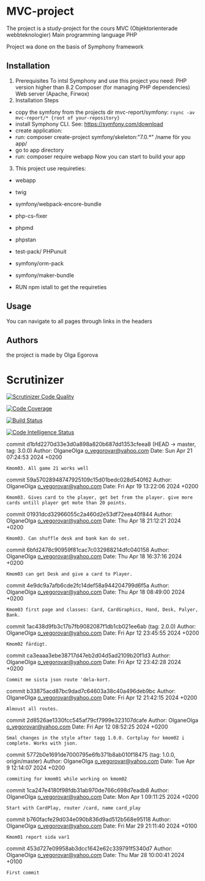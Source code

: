 # MVC-project

The project is a study-project for the cours MVC (Objektorienterade webbteknologier)
Main programming language PHP

Project wa done on the basis of Symphony framework

## Installation
1. Prerequisites
To intsl Symphony and use this project you need:
PHP version higher than 8.2
Composer (for managing PHP dependencies)
Web server (Apache, Firwox)
2. Installation Steps
- copy the symfony from the projects dir mvc-report/symfony:
<code>rsync -av mvc-report/* {root of your-repository}</code>
- install Symphony CLI. See: https://symfony.com/download
- create application: 
- run: composer create-project symfony/skeleton:"7.0.*" /name för you app/
- go to app directory
- run: composer require webapp
Now you can start to build your app

3. This project use requireties: 
- webapp
- twig
- symfony/webpack-encore-bundle
- php-cs-fixer
- phpmd
- phpstan
- test-pack/ PHPunuit
- symfony/orm-pack
- symfony/maker-bundle

- RUN npm istall to get the requireties


## Usage

You can navigate to all pages through links in the headers 

## Authors
the project is made by Olga Egorova

# Scrutinizer

[![Scrutinizer Code Quality](https://scrutinizer-ci.com/g/OlganeOlga/mvc-report/badges/quality-score.png?b=NewMain0603)](https://scrutinizer-ci.com/g/OlganeOlga/mvc-report/?branch=NewMain0603)

[![Code Coverage](https://scrutinizer-ci.com/g/OlganeOlga/mvc-report/badges/coverage.png?b=NewMain0603)](https://scrutinizer-ci.com/g/OlganeOlga/mvc-report/?branch=NewMain0603)

[![Build Status](https://scrutinizer-ci.com/g/OlganeOlga/mvc-report/badges/build.png?b=NewMain0603)](https://scrutinizer-ci.com/g/OlganeOlga/mvc-report/build-status/NewMain0603)

[![Code Intelligence Status](https://scrutinizer-ci.com/g/OlganeOlga/mvc-report/badges/code-intelligence.svg?b=NewMain0603)](https://scrutinizer-ci.com/code-intelligence)

commit d1bfd2270d33e3d0a898a820b687dd1353cfeea8 (HEAD -> master, tag: 3.0.0)
Author: OlganeOlga <o_yegorovar@yahoo.com>
Date:   Sun Apr 21 07:24:53 2024 +0200

    Kmom03. All game 21 works well

commit 59a57028948747925109c15d01bedc028d540f62
Author: OlganeOlga <o_yegorovar@yahoo.com>
Date:   Fri Apr 19 13:22:06 2024 +0200

    Kmom03. Gives card to the player, get bet from the player. give more cards untill player get mote than 20 points.

commit 01931dcd32966055c2a460d2e53df72eea40f844
Author: OlganeOlga <o_yegorovar@yahoo.com>
Date:   Thu Apr 18 21:12:21 2024 +0200

    Kmom03. Can shuffle desk and bank kan do set.

commit 6bfd2478c90959f81cac7c032988214dfc040158
Author: OlganeOlga <o_yegorovar@yahoo.com>
Date:   Thu Apr 18 16:37:16 2024 +0200

    Kmom03 can get Desk and give a card to Player.

commit 4e9dc9a7afb6cde2fc14def58a944204799d6f5a
Author: OlganeOlga <o_yegorovar@yahoo.com>
Date:   Thu Apr 18 08:49:00 2024 +0200

    Kmom03 first page and classes: Card, CardGraphics, Hand, Desk, Palyer, Bank.

commit 1ac438d9fb3c17b7fb9082087f1db1cb021ee6ab (tag: 2.0.0)
Author: OlganeOlga <o_yegorovar@yahoo.com>
Date:   Fri Apr 12 23:45:55 2024 +0200

    Kmom02 färdigt.

commit ca3eaaa3ebe38717d47eb2d04d5ad2109b20f1d3
Author: OlganeOlga <o_yegorovar@yahoo.com>
Date:   Fri Apr 12 23:42:28 2024 +0200

    Commit me sista json route 'dela-kort.

commit b33875acd87bc9dad7c64603a38c40a496deb9bc
Author: OlganeOlga <o_yegorovar@yahoo.com>
Date:   Fri Apr 12 21:42:15 2024 +0200

    Almoust all routes.

commit 2d8526ae1330fcc545af79cf7999e323107dcafe
Author: OlganeOlga <o_yegorovar@yahoo.com>
Date:   Fri Apr 12 08:52:25 2024 +0200

    Smal changes in the style after tagg 1.0.0. Cortplay for kmom02 i complete. Works with json.

commit 5772b0e1691de7000795e6fb371b8ab010f18475 (tag: 1.0.0, origin/master)
Author: OlganeOlga <o_yegorovar@yahoo.com>
Date:   Tue Apr 9 12:14:07 2024 +0200

    commiting for kmom01 while working on kmom02

commit 1ca247e4180f98fdb31ab970de766c698d7eadb8
Author: OlganeOlga <o_yegorovar@yahoo.com>
Date:   Mon Apr 1 09:11:25 2024 +0200

    Start with CardPlay, router /card, name card_play

commit b760facfe29d034e090b836d9ad512b568e95118
Author: OlganeOlga <o_yegorovar@yahoo.com>
Date:   Fri Mar 29 21:11:40 2024 +0100

    Kmom01 report sida var1

commit 453d727e09958ab3dcc1642e62c339791f5340d7
Author: OlganeOlga <o_yegorovar@yahoo.com>
Date:   Thu Mar 28 10:00:41 2024 +0100

    First commit
